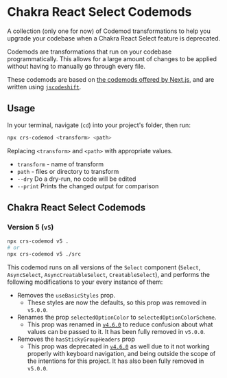 # Chakra React Select Codemods

A collection (only one for now) of Codemod transformations to help you upgrade
your codebase when a Chakra React Select feature is deprecated.

Codemods are transformations that run on your codebase programmatically. This
allows for a large amount of changes to be applied without having to manually go
through every file.

These codemods are based on
[the codemods offered by Next.js](https://github.com/vercel/next.js/tree/canary/packages/next-codemod),
and are written using [`jscodeshift`](https://github.com/facebook/jscodeshift).

## Usage

In your terminal, navigate (`cd`) into your project's folder, then run:

```sh
npx crs-codemod <transform> <path>
```

Replacing `<transform>` and `<path>` with appropriate values.

- `transform` - name of transform
- `path` - files or directory to transform
- `--dry` Do a dry-run, no code will be edited
- `--print` Prints the changed output for comparison

## Chakra React Select Codemods

### Version 5 (`v5`)

```sh
npx crs-codemod v5 .
# or
npx crs-codemod v5 ./src
```

This codemod runs on all versions of the `Select` component (`Select`,
`AsyncSelect`, `AsyncCreatableSelect`, `CreatableSelect`), and performs the
following modifications to your every instance of them:

- Removes the `useBasicStyles` prop.
  - These styles are now the defaults, so this prop was removed in `v5.0.0`.
- Renames the prop `selectedOptionColor` to `selectedOptionColorScheme`.
  - This prop was renamed in
    [`v4.6.0`](https://github.com/csandman/chakra-react-select/releases/tag/v4.6.0)
    to reduce confusion about what values can be passed to it. It has been fully
    removed in `v5.0.0`.
- Removes the `hasStickyGroupHeaders` prop
  - This prop was deprecated in
    [`v4.6.0`](https://github.com/csandman/chakra-react-select/releases/tag/v4.6.0)
    as well due to it not working properly with keyboard navigation, and being
    outside the scope of the intentions for this project. It has also been fully
    removed in `v5.0.0`.
